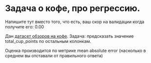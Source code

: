 # Задача о кофе, про регрессию.

Напишите тут вместо того, что есть, ваш скор на валидации когда получите его: 0.00

Дан [датасет обзоров на кофе](https://github.com/rfordatascience/tidytuesday/tree/master/data/2020/2020-07-07). 
Задача: предсказать значение total_cup_points по остальным колонкам.

Оценка производится по метрике mean absolute error (насколько в среднем вы отставали от правильного ответа)
